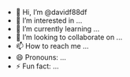 - 👋 Hi, I’m @davidf88df
- 👀 I’m interested in ...
- 🌱 I’m currently learning ...
- 💞️ I’m looking to collaborate on ...
- 📫 How to reach me ...
- 😄 Pronouns: ...
- ⚡ Fun fact: ...

<!---
davidf88df/davidf88df is a ✨ special ✨ repository because its `README.md` (this file) appears on your GitHub profile.
You can click the Preview link to take a look at your changes.
--->
